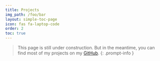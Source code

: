 ```yaml
---
title: Projects
img_path: /foo/bar
layout: simple-toc-page
icon: fas fa-laptop-code
order: 2
toc: true
---
```


> This page is still under construction. But in the meantime, you can find most of my projects on my [GitHub](https://github.com/b3nk4n).
{: .prompt-info }

